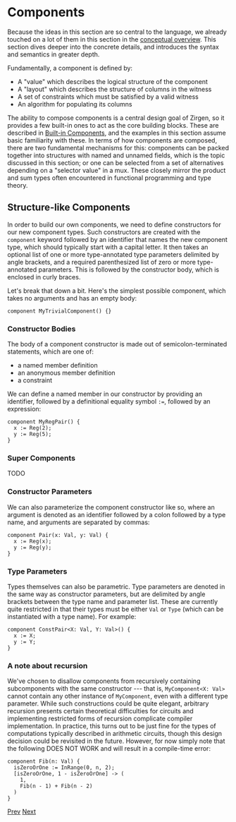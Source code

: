 # Components

Because the ideas in this section are so central to the language, we already
touched on a lot of them in this section in the [conceptual overview](02_Conceptual_Overview.md).
This section dives deeper into the concrete details, and introduces the syntax
and semantics in greater depth.

Fundamentally, a component is defined by:

* A "value" which describes the logical structure of the component
* A "layout" which describes the structure of columns in the witness
* A set of constraints which must be satisfied by a valid witness
* An algorithm for populating its columns

The ability to compose components is a central design goal of Zirgen, so it
provides a few built-in ones to act as the core building blocks. These are
described in [Built-in Components](A1_Built-in_Components.md), and the examples in
this section assume basic familiarity with these. In terms of how components are
composed, there are two fundamental mechanisms for this: components can be
packed together into structures with named and unnamed fields, which is the
topic discussed in this section; or one can be selected from a set of alternatives
depending on a "selector value" in a mux. These closely mirror the product and
sum types often encountered in functional programming and type theory.

## Structure-like Components

In order to build our own components, we need to define constructors for our new
component types. Such constructors are created with the `component` keyword
followed by an identifier that names the new component type, which should
typically start with a capital letter. It then takes an optional list of one or
more type-annotated type parameters delimited by angle brackets, and a required
parenthesized list of zero or more type-annotated parameters. This is followed
by the constructor body, which is enclosed in curly braces.

Let's break that down a bit. Here's the simplest possible component, which takes
no arguments and has an empty body:

```
component MyTrivialComponent() {}
```

### Constructor Bodies

The body of a component constructor is made out of semicolon-terminated statements,
which are one of:
* a named member definition
* an anonymous member definition
* a constraint

We can define a named member in our constructor by providing an identifier,
followed by a definitional equality symbol `:=`, followed by an expression:

```
component MyRegPair() {
  x := Reg(2);
  y := Reg(5);
}
```

### Super Components

TODO

### Constructor Parameters

We can also parameterize the component constructor like so, where an argument is
denoted as an identifier followed by a colon followed by a type name, and
arguments are separated by commas:

```
component Pair(x: Val, y: Val) {
  x := Reg(x);
  y := Reg(y);
}
```

### Type Parameters

Types themselves can also be parametric. Type parameters are denoted in the same
way as constructor parameters, but are delimited by angle brackets between the
type name and parameter list. These are currently quite restricted in that their
types must be either `Val` or `Type` (which can be instantiated with a type
name). For example:

```
component ConstPair<X: Val, Y: Val>() {
  x := X;
  y := Y;
}
```

### A note about recursion

We've chosen to disallow components from recursively containing subcomponents
with the same constructor --- that is, `MyComponent<X: Val>` cannot contain any
other instance of `MyComponent`, even with a different type parameter. While
such constructions could be quite elegant, arbitrary recursion presents certain
theoretical difficulties for circuits and implementing restricted forms of
recursion complicate compiler implementation. In practice, this turns out to
be just fine for the types of computations typically described in arithmetic
circuits, though this design decision could be revisited in the future. However,
for now simply note that the following DOES NOT WORK and will result in a
compile-time error:

```
component Fib(n: Val) {
  isZeroOrOne := InRange(0, n, 2);
  [isZeroOrOne, 1 - isZeroOrOne] -> (
    1,
    Fib(n - 1) + Fib(n - 2)
  )
}
```

[Prev](03_Building_a_Fibonacci_Circuit.md)
[Next](05_Muxes.md)
